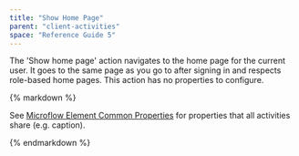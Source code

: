 ```yaml
---
title: "Show Home Page"
parent: "client-activities"
space: "Reference Guide 5"
---
```



The 'Show home page' action navigates to the home page for the current user. It goes to the same page as you go to after signing in and respects role-based home pages. This action has no properties to configure.

<div class="alert alert-info">{% markdown %}

See [Microflow Element Common Properties](microflow-element-common-properties) for properties that all activities share (e.g. caption).

{% endmarkdown %}</div>
